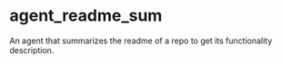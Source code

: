 # agent_readme_sum
An agent that summarizes the readme of a repo to get its functionality description.
